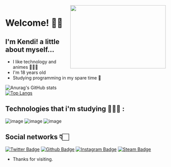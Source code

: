 <img align="right" width="300" height="200" src="https://media0.giphy.com/media/PmLSyM6uVcY0na0yiZ/giphy.gif">

# Welcome! ✌🏻
## I'm Kendi! a little about myself...
 * I like technology and animes 🕵🏻‍♂️
 * I'm 18 years old
 * Studying programming in my spare time 👾

![Anurag's GitHub stats](https://github-readme-stats.vercel.app/api?username=Hashimoto1312&show_icons=true&theme=tokyonight)<br>
[![Top Langs](https://github-readme-stats.vercel.app/api/top-langs/?username=Hashimoto1312&layout=compact&theme=tokyonight)](https://github.com/Hashimoto1312/github-readme-stats)

## Technologies that i'm studying 👨🏻‍💻 :
![image](https://img.shields.io/badge/HTML5-E34F26?style=for-the-badge&logo=html5&logoColor=white)
![image](https://img.shields.io/badge/CSS3-1572B6?style=for-the-badge&logo=css3&logoColor=white)
![image](https://img.shields.io/badge/JavaScript-F7DF1E?style=for-the-badge&logo=javascript&logoColor=black)

## Social networks 👇🏻
[![Twitter Badge](https://img.shields.io/badge/-Twitter-1ca0f1?style=flat-square&labelColor=1ca0f1&logo=twitter&logoColor=white&link=https://twitter.com/DenaN81320282)](https://twitter.com/DenaN81320282)
[![Github Badge](https://img.shields.io/badge/-Github-000?style=flat-square&logo=Github&logoColor=white&link=https://github.com/Hashimoto1312)](https://github.com/Hashimoto1312)
[![Instagram Badge](https://img.shields.io/badge/Instagram-E4405F?style=for-the-badge&logo=instagram&logoColor=white&link=https://www.instagram.com/hashimoto01_01/)](https://www.instagram.com/hashimoto01_01/)
[![Steam Badge](https://img.shields.io/badge/Steam-000000?style=for-the-badge&logo=steam&logoColor=white)](https://steamcommunity.com/id/Hashimoto1221/)
  
* Thanks for visiting.


